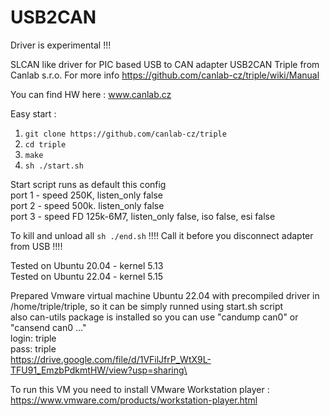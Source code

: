 # USB2CAN

Driver is experimental !!!

SLCAN like driver for PIC based USB to CAN adapter USB2CAN Triple from Canlab s.r.o.
For more info https://github.com/canlab-cz/triple/wiki/Manual

You can find HW here : www.canlab.cz

Easy start :
1. `git clone https://github.com/canlab-cz/triple`
2. `cd triple`
3. `make`
4. `sh ./start.sh`

Start script runs as default this config\
port 1 - speed 250K, listen_only false\
port 2 - speed 500k. listen_only false\
port 3 - speed FD 125k-6M7, listen_only false, iso false, esi false

To kill and unload all `sh ./end.sh` !!!!  Call it before you disconnect adapter from USB !!!!


Tested on Ubuntu 20.04 - kernel 5.13\
Tested on Ubuntu 22.04 - kernel 5.15

Prepared Vmware virtual machine Ubuntu 22.04 with precompiled driver in /home/triple/triple, so it can be simply runned using start.sh script\
also can-utils package is installed so you can use "candump can0" or "cansend can0 ..."\
login: triple\
pass: triple\
https://drive.google.com/file/d/1VFilJfrP_WtX9L-TFU91_EmzbPdkmtHW/view?usp=sharing\

To run this VM you need to install VMware Workstation player :\
https://www.vmware.com/products/workstation-player.html


